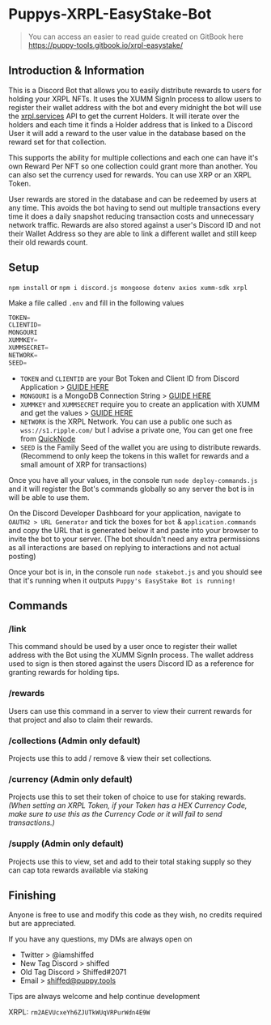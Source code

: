 # Puppys-XRPL-EasyStake-Bot

> You can access an easier to read guide created on GitBook here https://puppy-tools.gitbook.io/xrpl-easystake/

## Introduction & Information
This is a Discord Bot that allows you to easily distribute rewards to users for holding your XRPL NFTs. It uses the XUMM SignIn process to allow users to register their wallet address with the bot and every midnight the bot will use the [xrpl.services](https://api.xrpldata.com/docs/static/index.html) API to get the current Holders. It will iterate over the holders and each time it finds a Holder address that is linked to a Discord User it will add a reward to the user value in the database based on the reward set for that collection. 

This supports the ability for multiple collections and each one can have it's own Reward Per NFT so one collection could grant more than another. You can also set the currency used for rewards. You can use XRP or an XRPL Token.

User rewards are stored in the database and can be redeemed by users at any time. This avoids the bot having to send out multiple transactions every time it does a daily snapshot reducing transaction costs and unnecessary network traffic. Rewards are also stored against a user's Discord ID and not their Wallet Address so they are able to link a different wallet and still keep their old rewards count.

## Setup
`npm install` or `npm i discord.js mongoose dotenv axios xumm-sdk xrpl`

Make a file called `.env` and fill in the following values

```js
TOKEN=
CLIENTID=
MONGOURI
XUMMKEY=
XUMMSECRET=
NETWORK=
SEED=
```

- `TOKEN` and `CLIENTID` are your Bot Token and Client ID from Discord Application > [GUIDE HERE](https://discordjs.guide/preparations/setting-up-a-bot-application.html#creating-your-bot)
- `MONGOURI` is a MongoDB Connection String > [GUIDE HERE](https://www.mongodb.com/docs/guides/atlas/connection-string/)
- `XUMMKEY` and `XUMMSECRET` require you to create an application with XUMM and get the values > [GUIDE HERE](https://xumm.readme.io/docs/register-your-app)
- `NETWORK` is the XRPL Network. You can use a public one such as `wss://s1.ripple.com/` but I advise a private one, You can get one free from [QuickNode](https://www.quicknode.com?tap_a=67226-09396e&tap_s=3536451-d11bb1&utm_source=affiliate&utm_campaign=generic&utm_content=affiliate_landing_page&utm_medium=generic)
- `SEED` is the Family Seed of the wallet you are using to distribute rewards. (Recommend to only keep the tokens in this wallet for rewards and a small amount of XRP for transactions)

Once you have all your values, in the console run `node deploy-commands.js` and it will register the Bot's commands globally so any server the bot is in will be able to use them.


On the Discord Developer Dashboard for your application, navigate to `OAUTH2 > URL Generator` and tick the boxes for `bot` & `application.commands` and copy the URL that is generated below it and paste into your browser to invite the bot to your server. (The bot shouldn't need any extra permissions as all interactions are based on replying to interactions and not actual posting)

Once your bot is in, in the console run `node stakebot.js` and you should see that it's running when it outputs `Puppy's EasyStake Bot is running!`

## Commands

### /link
This command should be used by a user once to register their wallet address with the Bot using the XUMM SignIn process. The wallet address used to sign is then stored against the users Discord ID as a reference for granting rewards for holding tips.

### /rewards
Users can use this command in a server to view their current rewards for that project and also to claim their rewards.

### /collections (Admin only default)
Projects use this to add / remove & view their set collections.

### /currency (Admin only default)
Projects use this to set their token of choice to use for staking rewards. *(When setting an XRPL Token, if your Token has a HEX Currency Code, make sure to use this as the Currency Code or it will fail to send transactions.)*

### /supply (Admin only default)
Projects use this to view, set and add to their total staking supply so they can cap tota rewards available via staking

## Finishing 
Anyone is free to use and modify this code as they wish, no credits required but are appreciated.

If you have any questions, my DMs are always open on

- Twitter > @iamshiffed
- New Tag Discord > shiffed
- Old Tag Discord > Shiffed#2071
- Email > shiffed@puppy.tools

Tips are always welcome and help continue development

XRPL: `rm2AEVUcxeYh6ZJUTkWUqVRPurWdn4E9W`

 
